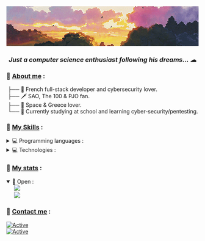 <img src="https://github.com/4m4Sec/4m4Se/blob/main/readme-banner.gif">

### <p align='center'><em> Just a computer science enthusiast following his dreams... ☁ </em></p>

### 📌 <ins>About me</ins> :
&nbsp;├── 💨 French full-stack developer and cybersecurity lover.  
&nbsp;├── 🗡 SAO, The 100 & PJO fan.  
&nbsp;├── 🌌 Space & Greece lover.  
&nbsp;└── 📖 Currently studying at school and learning cyber-security/pentesting.  

### 📌 <ins>My Skills</ins> :
<div>
    <details>
        <summary> 💻 Programming languages : </summary>
        &nbsp;&nbsp;&nbsp;&nbsp; ├── Backend :
        <div center='left'>
            &nbsp;&nbsp;&nbsp;&nbsp;&nbsp;&nbsp;&nbsp;&nbsp;&nbsp;&nbsp;
            <img src="https://img.shields.io/badge/PHP-777BB4?style=for-the-badge&logo=php&logoColor=white">
            <img src="https://img.shields.io/badge/Python-14354C?style=for-the-badge&logo=python&logoColor=white">
            <img src="https://img.shields.io/badge/C-00599C?style=for-the-badge&logo=c&logoColor=white">
            <img src="https://img.shields.io/badge/C%2B%2B-00599C?style=for-the-badge&logo=c%2B%2B&logoColor=white">
            <img src="https://img.shields.io/badge/C%23-239120?style=for-the-badge&logo=c-sharp&logoColor=white">
            <img src="https://img.shields.io/badge/Ruby-CC342D?style=for-the-badge&logo=ruby&logoColor=white">
        </div>
        &nbsp;&nbsp;&nbsp;&nbsp; ├── Frontend :
        <div center='left'>
            &nbsp;&nbsp;&nbsp;&nbsp;&nbsp;&nbsp;&nbsp;&nbsp;&nbsp;&nbsp;
            <img src="https://img.shields.io/badge/HTML5-E34F26?style=for-the-badge&logo=html5&logoColor=white">
            <img src="https://img.shields.io/badge/CSS3-1572B6?style=for-the-badge&logo=css3&logoColor=white">
            <img src="https://img.shields.io/badge/JavaScript-323330?style=for-the-badge&logo=javascript&logoColor=F7DF1E">
            <img src="https://img.shields.io/badge/Sass-CC6699?style=for-the-badge&logo=sass&logoColor=white">
        </div>
        &nbsp;&nbsp;&nbsp;&nbsp; └─────────
    </details>
    <details>
        <summary> 💻 Technologies : </summary>
        &nbsp;&nbsp;&nbsp;&nbsp; ├── Backend :
        <div center='left'>
            &nbsp;&nbsp;&nbsp;&nbsp;&nbsp;&nbsp;&nbsp;&nbsp;&nbsp;&nbsp;
            <img src="https://img.shields.io/badge/Symfony-%2300843e.svg?style=for-the-badge&logo=symfony&logoColor=white">
            <img src="https://img.shields.io/badge/Laravel-FF2D20?style=for-the-badge&logo=laravel&logoColor=white">
            <img src="https://img.shields.io/badge/Node.js-43853D?style=for-the-badge&logo=node.js&logoColor=white">
            <img src="	https://img.shields.io/badge/Django-092E20?style=for-the-badge&logo=django&logoColor=white">
        </div>
        &nbsp;&nbsp;&nbsp;&nbsp; ├── Frontend :
        <div center='left'>
            &nbsp;&nbsp;&nbsp;&nbsp;&nbsp;&nbsp;&nbsp;&nbsp;&nbsp;&nbsp;
            <img src="https://img.shields.io/badge/React-20232A?style=for-the-badge&logo=react&logoColor=61DAFB">
            <img src="https://img.shields.io/badge/jQuery-0769AD?style=for-the-badge&logo=jquery&logoColor=white">
            <img src="https://img.shields.io/badge/Vue.js-35495E?style=for-the-badge&logo=vue.js&logoColor=4FC08D">
            <img src="https://img.shields.io/badge/Bootstrap-563D7C?style=for-the-badge&logo=bootstrap&logoColor=white">
        </div>
        &nbsp;&nbsp;&nbsp;&nbsp; ├── Database :
        <div center='left'>
            &nbsp;&nbsp;&nbsp;&nbsp;&nbsp;&nbsp;&nbsp;&nbsp;&nbsp;&nbsp;
            <img src="https://img.shields.io/badge/MySQL-005C84?style=for-the-badge&logo=mysql&logoColor=white">
            <img src="https://img.shields.io/badge/MariaDB-003545?style=for-the-badge&logo=mariadb&logoColor=white">
            <img src="https://img.shields.io/badge/SQLite-07405E?style=for-the-badge&logo=sqlite&logoColor=white">
            <img src="https://img.shields.io/badge/MongoDB-4EA94B?style=for-the-badge&logo=mongodb&logoColor=white">
        </div>
        &nbsp;&nbsp;&nbsp;&nbsp; └─────────
    </details>
</div>

### 📌 <ins>My stats</ins> :
<details open="false">
    <summary> 📜 Open : </summary>
        &nbsp;&nbsp;&nbsp;&nbsp; <img src="https://github-readme-stats.vercel.app/api?username=4m4Sec&show_icons=true&theme=dark&count_private=true&hide=prs,issues">
        <br>        
        &nbsp;&nbsp;&nbsp;&nbsp; <img src="https://komarev.com/ghpvc/?username=neptune-it&color=FAC151">
</details>


### 📌 <ins>Contact me</ins> :
[![Active](https://img.shields.io/badge/Instagram-Click-pink?style=flat-square&logo=instagram)](https://www.instagram.com/_neptune_dev_)  
[![Active](https://img.shields.io/badge/Twitter-Click-cyan?style=flat-square&logo=twitter)](https://twitter.com/neptune_dev)

